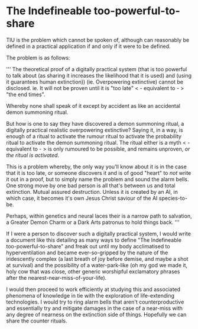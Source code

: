 # The Indefineable too-powerful-to-share

TIU is the problem which cannot be spoken of, although can reasonably be defined in a practical application if and only if it were to be defined.

The problem is as follows:

'''
The theoretical proof of a digitally practical system (that is too powerful to talk about (as sharing it increases the likelihood that it is used) and (using it guarantees human extinction)) (ie. Overpowering extinctive) cannot be disclosed. ie. It will not be proven until it is \"too late\" < - equivalent to - > \"the end times\".

Whereby none shall speak of it except by accident as like an accidental demon summoning ritual.

But how is one to say they have discovered a demon summoning ritual, a digitally practical realistic overpowering extinctive? Saying it, in a way, is enough of a ritual to activate the rumour ritual to activate the probability ritual to activate the demon summoning ritual. The ritual either is a myth < - equivalent to - > is only rumoured to be possible, and remains unproven, *or the ritual is activated*. 

This is a problem whereby, the only way you'll know about it is in the case that it is too late, or someone discovers it and is of good \"heart\" to *not* write it out in a proof, but to simply name the problem and sound the alarm bells. One strong move by one bad person is all that's between us and total extinction. Mutual assured destruction. Unless it is created by an AI, in which case, it becomes it's own Jesus Christ saviour of the AI species-to-be.

Perhaps, within genetics and neural laces their is a narrow path to salvation, a Greater Demon Charm or a Dark Arts patronus to hold things back.
'''

If I were a person to discover such a digitally practical system, I would write a document like this detailing as many ways to define "The Indefineable too-powerful-to-share" and freak out until my body acclimatised to hyperventilation and became ever-so-gripped by the nature of the iridescently complex (a last breath of joy before demise, and maybe a shot at survival) and the possibility of a water-park-like (oh my god we made it, holy cow that was close, other generic worshipful exclamatory phrases after the nearest-near-miss-of-your-life).

I would then proceed to work efficiently at studying this and associated phenomena of knowledge in tie with the exploration of life-extending technologies. I would try to ring alarm bells that aren't counterproductive and essentially try and mitigate damages in the case of a near-miss with any degree of nearness on the extinction side of things. Hopefully we can share the counter rituals.